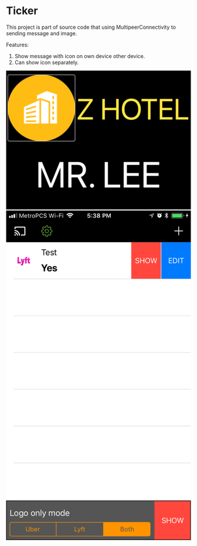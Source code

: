 # Ticker
This project is part of source code that using MultipeerConnectivity to sending message and image.

Features:
1. Show message with icon on own device other device.
2. Can show icon separately.

![ipad version](https://github.com/NickHung1982/Ticker/blob/master/iPadSample1.png)
<br />
![iphone version](https://github.com/NickHung1982/Ticker/blob/master/iPhoneSample1.PNG)
